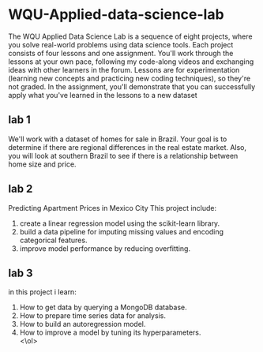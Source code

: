# WQU-Applied-data-science-lab
The WQU Applied Data Science Lab is a sequence of eight projects, where you solve real-world problems using data science tools. Each project consists of four lessons and one assignment.
You'll work through the lessons at your own pace, following my code-along videos and exchanging ideas with other learners in the forum. Lessons are for experimentation (learning new concepts and practicing new coding techniques), so they're not graded. In the assignment, you'll demonstrate that you can successfully apply what you've learned in the lessons to a new dataset
## lab 1
We'll work with a dataset of homes for sale in Brazil. Your goal is to determine if there are regional differences in the real estate market. Also, you will look at southern Brazil to see if there is a relationship between home size and price.
## lab 2
Predicting Apartment Prices in Mexico City
This project include:
<ol>

<li>create a linear regression model using the scikit-learn library.</li>
<li>build a data pipeline for imputing missing values and encoding categorical features.</li>
<li>improve model performance by reducing overfitting.</li>
</ol>

## lab 3
in this project i learn:
<ol>
<li>How to get data by querying a MongoDB database.</li>
<li>How to prepare time series data for analysis.</li>
<li>How to build an autoregression model.</li>
<li>How to improve a model by tuning its hyperparameters.</li>
<\ol>
